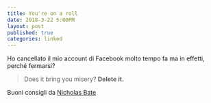 ```yaml
---
title: You're on a roll 
date: 2018-3-22 5:00PM
layout: post
published: true
categories: linked
---
```


Ho cancellato il mio account di Facebook molto tempo fa ma in effetti, perché fermarsi?

> Does it bring you misery? **Delete it.**

Buoni consigli da [Nicholas Bate](http://blog.strategicedge.co.uk/2018/03/jagged-thoughts-for-jagged-times-285.html)




